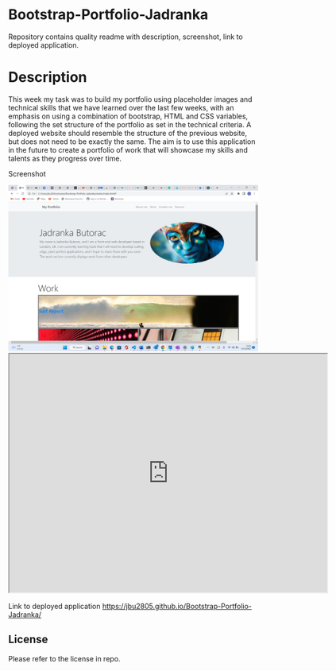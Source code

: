 # Bootstrap-Portfolio-Jadranka

Repository contains quality readme with description, screenshot, link to deployed application.

# Description

This week my task was to build my portfolio using placeholder images and technical skills that we have learned over the last few weeks, with an emphasis on using a combination of bootstrap, HTML and CSS variables, following the set structure of the portfolio as set in the technical criteria. A deployed website should resemble the structure of the previous website, but does not need to be exactly the same. The aim is to use this application in the future to create a portfolio of work that will showcase my skills and talents as they progress over time.

Screenshot

<img src= "./starter\images\screenshot.jpg">


<iframe src="https://drive.google.com/file/d/1EL2ZNhYxa3YWK4E9Ng1MQHOvdNrT6uuv/preview" width="640" height="480"></iframe>

Link to deployed application
https://jbu2805.github.io/Bootstrap-Portfolio-Jadranka/

## License

Please refer to the license in repo.

